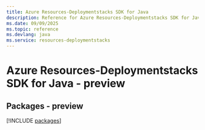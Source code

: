 ```yaml
---
title: Azure Resources-Deploymentstacks SDK for Java
description: Reference for Azure Resources-Deploymentstacks SDK for Java
ms.date: 09/09/2025
ms.topic: reference
ms.devlang: java
ms.service: resources-deploymentstacks
---
```

# Azure Resources-Deploymentstacks SDK for Java - preview
## Packages - preview
[!INCLUDE [packages](resources-deploymentstacks-index.md)]